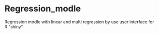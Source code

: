 # Regression_modle
Regression modle with linear and multi regression by use user interface for R "shiny"
<div>
  <img scr="https://github.com/omar01alaa/Regression_modle/assets/145704342/fc993491-abae-4ad5-9a38-3c5543251cd5.png" width="300">
</div>
